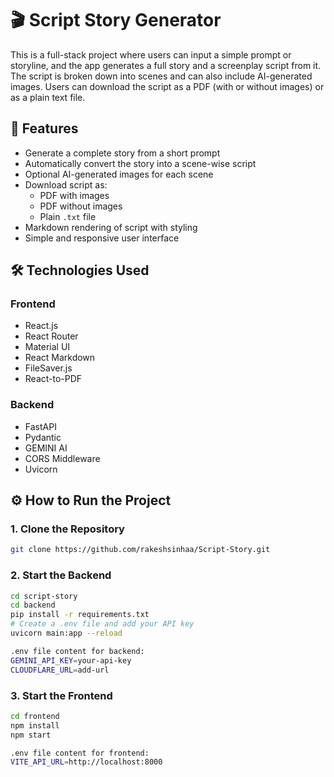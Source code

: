 # 🎬 Script Story Generator

This is a full-stack project where users can input a simple prompt or storyline, and the app generates a full story and a screenplay script from it. The script is broken down into scenes and can also include AI-generated images. Users can download the script as a PDF (with or without images) or as a plain text file.

## 🚀 Features

- Generate a complete story from a short prompt
- Automatically convert the story into a scene-wise script
- Optional AI-generated images for each scene
- Download script as:
  - PDF with images
  - PDF without images
  - Plain `.txt` file
- Markdown rendering of script with styling
- Simple and responsive user interface

## 🛠️ Technologies Used

### Frontend

- React.js
- React Router
- Material UI
- React Markdown
- FileSaver.js
- React-to-PDF

### Backend

- FastAPI
- Pydantic
- GEMINI AI
- CORS Middleware
- Uvicorn


## ⚙️ How to Run the Project

### 1. Clone the Repository
```bash
git clone https://github.com/rakeshsinhaa/Script-Story.git
```

### 2. Start the Backend
```bash
cd script-story
cd backend
pip install -r requirements.txt
# Create a .env file and add your API key
uvicorn main:app --reload

.env file content for backend:
GEMINI_API_KEY=your-api-key
CLOUDFLARE_URL=add-url
```
### 3. Start the Frontend
```bash
cd frontend
npm install
npm start

.env file content for frontend:
VITE_API_URL=http://localhost:8000
```
